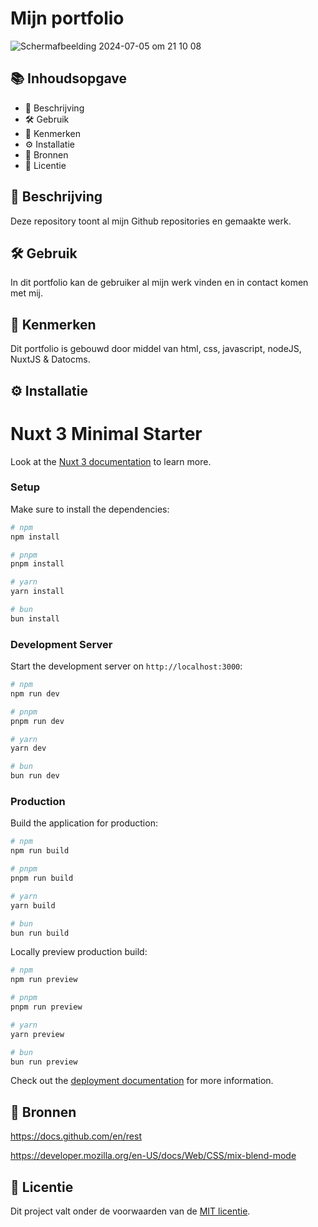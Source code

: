 # Mijn portfolio

![Scherm­afbeelding 2024-07-05 om 21 10 08](https://github.com/Stefan-Espant/portfolio/assets/89298385/1c23a6ec-629d-423f-8e2b-0c033d357cd0)

## 📚 Inhoudsopgave

* 📜 Beschrijving
* 🛠️ Gebruik
* 🧬 Kenmerken
* ⚙️ Installatie
* 🔗 Bronnen
* 💎 Licentie

## 📜 Beschrijving
Deze repository toont al mijn  Github repositories en gemaakte werk.

## 🛠️ Gebruik
In dit portfolio kan de gebruiker al mijn werk vinden en in contact komen met mij.

## 🧬 Kenmerken
Dit portfolio is gebouwd door middel van html, css, javascript, nodeJS, NuxtJS & Datocms.

## ⚙️ Installatie
# Nuxt 3 Minimal Starter

Look at the [Nuxt 3 documentation](https://nuxt.com/docs/getting-started/introduction) to learn more.

### Setup

Make sure to install the dependencies:

```bash
# npm
npm install

# pnpm
pnpm install

# yarn
yarn install

# bun
bun install
```

### Development Server

Start the development server on `http://localhost:3000`:

```bash
# npm
npm run dev

# pnpm
pnpm run dev

# yarn
yarn dev

# bun
bun run dev
```

### Production

Build the application for production:

```bash
# npm
npm run build

# pnpm
pnpm run build

# yarn
yarn build

# bun
bun run build
```

Locally preview production build:

```bash
# npm
npm run preview

# pnpm
pnpm run preview

# yarn
yarn preview

# bun
bun run preview
```

Check out the [deployment documentation](https://nuxt.com/docs/getting-started/deployment) for more information.

## 🔗 Bronnen
https://docs.github.com/en/rest

https://developer.mozilla.org/en-US/docs/Web/CSS/mix-blend-mode 

## 💎 Licentie

Dit project valt onder de voorwaarden van de [MIT licentie](./LICENSE).

